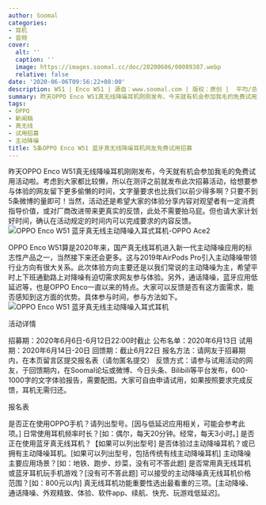 ```yaml
---
author: Soomal
categories:
- 耳机
- 音频
cover:
  alt: ''
  caption: ''
  image: https://images.soomal.cc/doc/20200606/00089387.webp
  relative: false
date: '2020-06-06T09:56:22+08:00'
description: W51 | Enco W51 | 源自：www.soomal.com | 版权：原创 |  平均/总评分：09.42/179
summary: 昨天OPPO Enco W51真无线降噪耳机刚刚发布，今天就有机会参加我毛的免费试用活动啦。考虑到大家都比较懒，所以在测评之前就发布此次招募活动，给大家体验留出时间，并且要求的反馈文字数量只有不到5条微博那么多？
tags:
- OPPO
- 新闻稿
- 真无线
- 试用招募
- 主动降噪
title: 5条OPPO Enco W51 蓝牙真无线降噪耳机网友免费试用招募
---
```


昨天OPPO Enco W51真无线降噪耳机刚刚发布，今天就有机会参加我毛的免费试用活动啦。考虑到大家都比较懒，所以在测评之前就发布此次招募活动，给想要参与体验的网友留下更多偷懒的时间，文字量要求也比我们以前少得多啊？只要不到5条微博的量即可！当然，活动还是希望大家的体验分享内容对观望者有一定消费指导价值，或对厂商改进带来更真实的反馈，此处不需要拍马屁。但也请大家计划好时间，确认在活动规定的时间内可以完成要求的内容反馈。
![OPPO Enco W51 蓝牙真无线主动降噪入耳式耳机-OPPO Ace2](https://images.soomal.cc/doc/20200605/00089382.webp)




OPPO Enco W51算是2020年来，国产真无线耳机进入新一代主动降噪应用的标志性产品之一，当然接下来还会更多。这与2019年AirPods Pro引入主动降噪带领行业方向有很大关系。此次体验方向主要还是以我们常说的主动降噪为主，希望平时上下班通勤路上对降噪有迫切需求网友参与体验。另外，通话降噪，蓝牙应用低延迟等，也是OPPO Enco一直以来的特点。大家可以反馈是否有这方面需求，能否感知到这方面的优势。具体参与时间，参与方法如下。
![OPPO Enco W51 蓝牙真无线主动降噪入耳式耳机](https://images.soomal.cc/doc/20200605/00089367.webp)




活动详情

招募期：2020年6月6日-6月12日22:00时截止
公布名单：2020年6月13日
试用期：2020年6月14日-20日
回馈期：截止6月22日
报名方法：请网友于招募期内，在本页留言区提交报名表（请勿匿名提交）
反馈方式：请参与试用活动的网友，于回馈期内，在Soomal论坛或微博、今日头条、Bilibili等平台发布，600-1000字的文字体验报告，需要配图。大家可自由申请试用，如果按照要求完成反馈，耳机无需归还。

报名表

是否正在使用OPPO手机？请列出型号。[因与低延迟应用相关，可能会参考此项。]
日常使用耳机频率时长？[如：偶尔，每天20分钟。经常，每天3小时。]
是否正在使用蓝牙真无线耳机？【如果可以列出型号]
是否体验过主动降噪耳机？或已拥有主动降噪耳机。[如果可以列出型号，包括传统有线主动降噪耳机]
主动降噪主要应用场景？[如：地铁、跑步、炒菜，没有可不答此题]
是否常用真无线耳机或蓝牙耳机玩手机游戏？[没有可不答此题]
可以接受的主动降噪真无线耳机价格范围？[如：800元以内]
真无线耳机功能重要性选出最看重的三项。[主动降噪、通话降噪、外观精致、体验、软件app、续航、快充、玩游戏低延迟]。